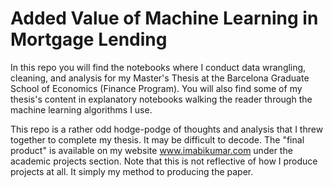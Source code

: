 # Added Value of Machine Learning in Mortgage Lending
In this repo you will find the notebooks where I conduct data wrangling, cleaning, and analysis for my Master's Thesis at the Barcelona Graduate School of Economics (Finance Program). You will also find some of my thesis's content in explanatory notebooks walking the reader through the machine learning algorithms I use.

This repo is a rather odd hodge-podge of thoughts and analysis that I threw together to complete my thesis. It may be difficult to decode. The "final product" is available on my website www.imabikumar.com under the academic projects section. Note that this is not reflective of how I produce projects at all. It simply my method to producing the paper.
